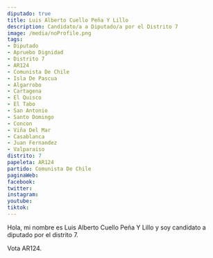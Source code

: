 ```yaml
---
diputado: true
title: Luis Alberto Cuello Peña Y Lillo
description: Candidato/a a Diputado/a por el Distrito 7
image: /media/noProfile.png
tags:
- Diputado
- Apruebo Dignidad
- Distrito 7
- AR124
- Comunista De Chile
- Isla De Pascua
- Algarrobo
- Cartagena
- El Quisco
- El Tabo
- San Antonio
- Santo Domingo
- Concon
- Viña Del Mar
- Casablanca
- Juan Fernandez
- Valparaiso
distrito: 7
papeleta: AR124
partido: Comunista De Chile
paginaWeb:
facebook:
twitter:
instagram:
youtube:
tiktok:
---
```

Hola, mi nombre es Luis Alberto Cuello Peña Y Lillo y soy candidato a diputado por el distrito 7.

Vota AR124.